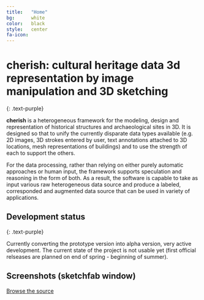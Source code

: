 ```yaml
---
title:   "Home"
bg:      white
color:   black
style:   center
fa-icon: 
---
```


# cherish: cultural heritage data 3d representation by image manipulation and 3D sketching
{: .text-purple}

<span class="fa-stack subtlecircle" style="font-size:100px; background:rgba(255,166,0,0.1)">
  <i class="fa fa-circle fa-stack-2x text-white"></i>
  <i class="fa fa-bicycle fa-stack-1x text-orange"></i>
</span>

**cherish** is a heterogeneous framework for the modeling, design and representation of historical structures and archaeological sites in 3D. It is designed so that to unify the currently disparate data types available (e.g. 2D images, 3D strokes entered by user, text annotations attached to 3D locations, mesh representations of buildings) and to use the strength of each to support the others.

For the data processing, rather than relying on either purely automatic approaches or human input, the framework supports speculation and reasoning in the form of both. As a result, the software is capable to take as input various raw heterogeneous data source and produce a labeled, corresponded and augmented data source that can be used in variety of applications.

## Development status
{: .text-purple}

Currently converting the prototype version into alpha version, very active development. The current state of the project is not usable yet (first official relseases are planned on end of spring - beginning of summer).

## Screenshots (sketchfab window)

<span id="forkongithub">
  <a href="{{ site.source_link }}" class="bg-blue">
    Browse the source
  </a>
</span>
